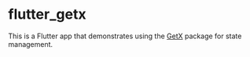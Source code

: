 # flutter_getx

This is a Flutter app that demonstrates using the
[GetX](https://pub.dev/packages/get) package for state management.
